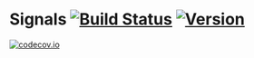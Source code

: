 # Signals [![Build Status](https://secure.travis-ci.org/stevepeak/signals.png)](http://travis-ci.org/stevepeak/signals) [![Version](https://pypip.in/v/signals/badge.png)](https://github.com/stevepeak/signals)
[![codecov.io](https://codecov.io/github/stevepeak/signals/coverage.svg?branch=master)](https://codecov.io/github/stevepeak/signals?branch=master)
